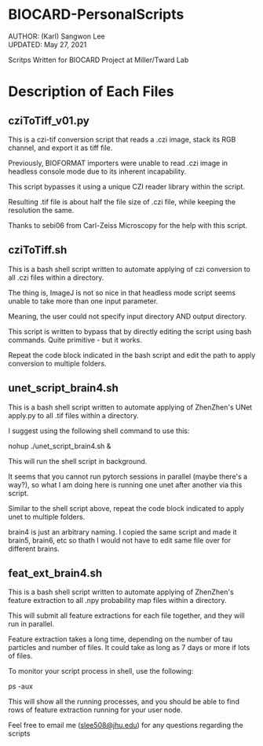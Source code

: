 # BIOCARD-PersonalScripts
AUTHOR: (Karl) Sangwon Lee<br />
UPDATED: May 27, 2021<br />

Scritps Written for BIOCARD Project at Miller/Tward Lab


# Description of Each Files


## cziToTiff_v01.py

This is a czi-tif conversion script that reads a .czi image, stack its RGB channel, and export it as tiff file.<br />

Previously, BIOFORMAT importers were unable to read .czi image in headless console mode due to its inherent incapability.<br />

This script bypasses it using a unique CZI reader library within the script.<br />

Resulting .tif file is about half the file size of .czi file, while keeping the resolution the same.<br />

Thanks to sebi06 from Carl-Zeiss Microscopy for the help with this script.<br />



## cziToTiff.sh

This is a bash shell script written to automate applying of czi conversion to all .czi files within a directory.<br />

The thing is, ImageJ is not so nice in that headless mode script seems unable to take more than one input parameter.<br />

Meaning, the user could not specify input directory AND output directory.<br />

This script is written to bypass that by directly editing the script using bash commands. Quite primitive - but it works.<br />

Repeat the code block indicated in the bash script and edit the path to apply conversion to multiple folders. <br />



## unet_script_brain4.sh

This is a bash shell script written to automate applying of ZhenZhen's UNet apply.py to all .tif files within a directory.<br />

I suggest using the following shell command to use this:<br />

nohup ./unet_script_brain4.sh &<br />


This will run the shell script in background. <br />

It seems that you cannot run pytorch sessions in parallel (maybe there's a way?), so what I am doing here is running one unet after another via this script.<br />

Similar to the shell script above, repeat the code block indicated to apply unet to multiple folders.<br />


brain4 is just an arbitrary naming. I copied the same script and made it brain5, brain6, etc so thath I would not have to edit same file over for different brains.<br />


## feat_ext_brain4.sh

This is a bash shell script written to automate applying of ZhenZhen's feature extraction to all .npy probability map files within a directory.<br />

This will submit all feature extractions for each file together, and they will run in parallel.<br />

Feature extraction takes a long time, depending on the number of tau particles and number of files. It could take as long as 7 days or more if lots of files.<br />

To monitor your script process in shell, use the following:<br />

ps -aux<br />


This will show all the running processes, and you should be able to find rows of feature extraction running for your user node.<br />





Feel free to email me (slee508@jhu.edu) for any questions regarding the scripts<br />

